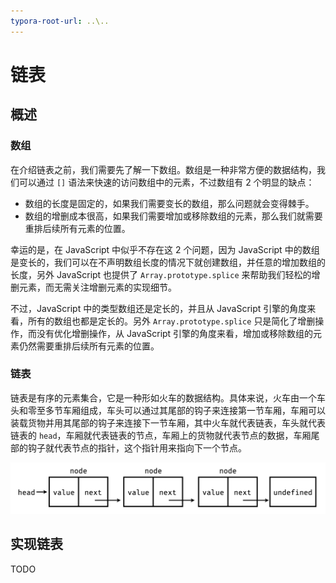 ```yaml
---
typora-root-url: ..\..
---
```


# 链表

## 概述

### 数组

在介绍链表之前，我们需要先了解一下数组。数组是一种非常方便的数据结构，我们可以通过 `[]` 语法来快速的访问数组中的元素，不过数组有 2 个明显的缺点：

- 数组的长度是固定的，如果我们需要变长的数组，那么问题就会变得棘手。
- 数组的增删成本很高，如果我们需要增加或移除数组的元素，那么我们就需要重排后续所有元素的位置。

幸运的是，在 JavaScript 中似乎不存在这 2 个问题，因为 JavaScript 中的数组是变长的，我们可以在不声明数组长度的情况下就创建数组，并任意的增加数组的长度，另外 JavaScript 也提供了 `Array.prototype.splice`  来帮助我们轻松的增删元素，而无需关注增删元素的实现细节。

不过，JavaScript 中的类型数组还是定长的，并且从 JavaScript 引擎的角度来看，所有的数组也都是定长的。另外 `Array.prototype.splice` 只是简化了增删操作，而没有优化增删操作，从 JavaScript 引擎的角度来看，增加或移除数组的元素仍然需要重排后续所有元素的位置。

### 链表

链表是有序的元素集合，它是一种形如火车的数据结构。具体来说，火车由一个车头和零至多节车厢组成，车头可以通过其尾部的钩子来连接第一节车厢，车厢可以装载货物并用其尾部的钩子来连接下一节车厢，其中火车就代表链表，车头就代表链表的 `head`，车厢就代表链表的节点，车厢上的货物就代表节点的数据，车厢尾部的钩子就代表节点的指针，这个指针用来指向下一个节点。

![链表的结构](/static/image/markdown/leetcode/linked-list/linked-list-structure.png)

## 实现链表

TODO